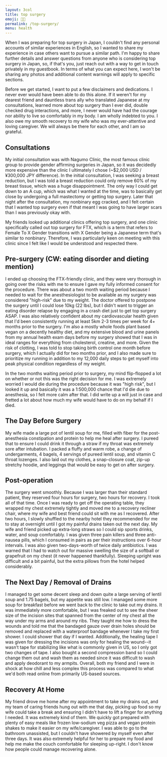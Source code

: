 ```yaml
---
layout: 3col
title: top surgery
emoji: 🏳️‍⚧️
permalink: /top-surgery/
menu: health
---
```


When I was preparing for top surgery in Japan, I couldn't find any personal accounts of similar experiences in English, so I wanted to share my experience in case others want to pursue a similar path. I'm happy to share further details and answer questions from anyone who is considering top surgery in Japan, so, if that's you, just reach out with a way to get in touch privately in my guestbook. In terms of what you can expect here, I won't be sharing any photos and additional content warnings will apply to specific sections.

Before we get started, I want to put a few disclaimers and dedications. I never ever would have been able to do this alone. If it weren't for my dearest friend and dauntless trans ally who translated Japanese at my consultations, learned more about top surgery than I ever did, double checked drug interactions, and more, I never would have had the courage nor ability to live so comfortably in my body. I am wholly indebted to you. I also owe my smooth recovery to my wife who was my ever-attentive and loving caregiver. We will always be there for each other, and I am so grateful.

## Consultations

My initial consultation was with Nagumo Clinic, the most famous clinic group to provide gender affirming surgeries in Japan, so it was decidedly more expensive than the clinic I ultimately I chose (~$2,000 USD / ¥300,000 JPY difference). In the initial consultation, I was seeking a breast reduction, but I was told a breast reduction could only remove 60% of my breast tissue, which was a huge disappointment. The only way I could get down to an A cup, which was what I wanted at the time, was to basically get close by undergoing a full mastectomy or getting top surgery. Later that night after the consultation, my nonbinary egg cracked, and I felt certain that I wanted top surgery even if that meant I was going to have larger scars than I was previously okay with.

My friends looked up additional clinics offering top surgery, and one clinic specifically called out top surgery for FTX, which is a term that refers to Female To X Gender transitions with X Gender being a Japanese term that's similar to nonbinary. Therefore, I was particularly keen on meeting with this clinic since I felt like I would be understood and respected there.

## Pre-surgery (CW: eating disorder and dieting mention)

I ended up choosing the FTX-friendly clinic, and they were very thorough in going over the risks with me to ensure I gave my fully informed consent for the procedure. There was about a two month waiting period because I needed to wait for the anesthesiologist to be available as my surgery was considered "high-risk" due to my weight. The doctor offered to postpone the surgery until I could lose 10kg (22 lbs), but I didn't want to trigger an eating disorder relapse by engaging in a crash diet just to get top surgery ASAP. I was also relatively confident about my cardiovascular health given that I'd been consistently running at least 5km 2-3 times per week for 4+ months prior to the surgery. I'm also a mostly whole foods plant based vegan on a decently healthy diet, and my extensive blood and urine panels from my annual health exam days before my surgery showed that I was in ideal ranges for everything from cholesterol, creatine, and more. Given the risk of clotting, I was told to stop taking birth control one month before surgery, which I actually did for two months prior, and I also made sure to prioritize my running in addition to my 12,000 daily steps to get myself into peak physical condition regardless of my weight.

In the two months waiting period prior to surgery, my mind flip-flopped a lot on whether or not this was the right decision for me. I was extremely worried I would die during the procedure because it was "high risk", but I looked it up and basically it was a 1:500,000 chance that I'd die due to anesthesia, so I felt more calm after that. I did write up a will just in case and fretted a lot about how much my wife would have to do on my behalf if I died.

## The Day Before Surgery

My wife made a large pot of lentil soup for me, filled with fiber for the post-anesthesia constipation and protein to help me heal after surgery. I pureed that to ensure I could drink it through a straw if my throat was extremely sore after intubation. I packed a fluffy and warm robe, a change of undergarments, 4 bagels, 4 servings of pureed lentil soup, and vitamin C throat lozenges. I also laid out my clothes, a snap-closure coat, zip-up stretchy hoodie, and leggings that would be easy to get on after surgery.

## Post-operation

The surgery went smoothly. Because I was larger than their standard patient, they reserved four hours for surgery, two hours for recovery. I took all of that time. Once I was ready to get off the operating table, they wrapped my chest extremely tightly and moved me to a recovery recliner chair, where my wife and best friend could sit with me as I recovered. After two hours, I slowly shuffled to the nearby hotel they recommended for me to stay at overnight until I got my painful drains taken out the next day. My wife and friend picked up extra-long straws so I could sip sports drinks, water, and soup comfortably. I was given three pain killers and three anti-nausea pills, which I consumed in pairs as per their instructions over 6-hour intervals. I was also given two-days-worth of twice daily antibiotics. I was warned that I had to watch out for massive swelling the size of a softball or grapefruit on my chest (it never happened thankfully). Sleeping upright was difficult and a bit painful, but the extra pillows from the hotel helped considerably.

## The Next Day / Removal of Drains

I managed to get some decent sleep and down quite a large serving of lentil soup and 1.75 bagels, but my appetite was still low. I managed some more soup for breakfast before we went back to the clinic to take out my drains. It was immediately more comfortable, but I was freaked out to see the sheer size of the incision sites that spanned from the center of my chest all the way under my arms and around my ribs. They taught me how to dress the wounds and told me that the bandaged gauze over drain holes should be removed and replaced with a waterproof bandage whenever I take my first shower. I could shower that day if I wanted. Additionally, the healing tape I was given for dressing the incisions was only for healing the wound--it wasn’t tape for stabilizing like what is commonly given in US, so I only got two changes of tape. I also bought a second compression band so I could change them out and wash them as needed since it was difficult to wash and apply deodorant to my armpits. Overall, both my friend and I were in shock at how chill and less complex this process was compared to what we'd both read online from primarily US-based sources.

## Recovery At Home

My friend drove me home after my appointment to take my drains out, and my team of caring friends hung out with me that day, picking up food so my wife could take a break and ensuring I didn't have to lift a finger for anything I needed. It was extremely kind of them. We quickly got prepared with plenty of easy meals like frozen low-sodium veg pizza and vegan protein shakes to make it easier on my wife/caregiver. I was able to go to the bathroom unassisted, but I couldn't have showered by myself even after three days. It was also extremely helpful for her to prepare my food and help me make the couch comfortable for sleeping up-right. I don't know how people could manage recovering alone.
